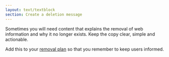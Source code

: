 ```yaml
---
layout: text/textblock
section: Create a deletion message
---
```

Sometimes you will need content that explains the removal of web information and why it no longer exists. Keep the copy clear, simple and actionable.

Add this to your [removal plan](../removal-plan/) so that you remember to keep users informed.
